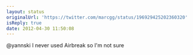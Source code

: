 ```yaml
---
layout: status
originalUrl: 'https://twitter.com/marcgg/status/196929425202360320'
isReply: true
date: 2012-04-30 11:50:08
---
```


@yannski I never used Airbreak so I'm not sure
